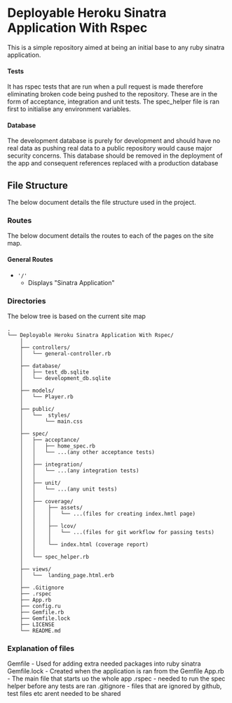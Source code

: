 # Deployable Heroku Sinatra Application With Rspec
This is a simple repository aimed at being an initial base to any ruby sinatra application.

#### Tests
It has rspec tests that are run when a pull request is made therefore eliminating broken code being pushed to the repository. These are in the form of acceptance, integration and unit tests. The spec_helper file is ran first to initialise any environment variables.

#### Database
The development database is purely for development and should have no real data as pushing real data to a public repository would cause major security concerns. This database should be removed in the deployment of the app and consequent references replaced with a production database  

  
## File Structure
The below document details the file structure used in the project.

### Routes
The below document details the routes to each of the pages on the site map.
#### General Routes

* `'/'`
  * Displays "Sinatra Application"
  

### Directories

The below tree is based on the current site map
```
.
└── Deployable Heroku Sinatra Application With Rspec/
    │
    ├── controllers/
    │   └── general-controller.rb
    │
    ├── database/
    │   ├── test_db.sqlite
    │   └── development_db.sqlite
    │
    ├── models/
    │   └── Player.rb
    │
    ├── public/
    │   └──  styles/
    │       └── main.css
    │
    ├── spec/
    │   ├── acceptance/
    │   │   ├── home_spec.rb
    │   │   └── ...(any other acceptance tests)
    │   │
    │   ├── integration/
    │   │   └── ...(any integration tests)
    │   │
    │   ├── unit/
    │   │   └── ...(any unit tests)
    │   │
    │   ├── coverage/
    │   │    ├── assets/
    │   │    │   └── ...(files for creating index.hmtl page)
    │   │    │
    │   │    ├── lcov/
    │   │    │   └── ...(files for git workflow for passing tests)
    │   │    │
    │   │    └── index.html (coverage report)
    │   │
    │   └── spec_helper.rb
    │
    ├── views/
    │   └──  landing_page.html.erb
    │
    ├── .Gitignore
    ├── .rspec
    ├── App.rb
    ├── config.ru
    ├── Gemfile.rb
    ├── Gemfile.lock
    ├── LICENSE
    └── README.md
```

### Explanation of files
Gemfile - Used for adding extra needed packages into ruby sinatra
Gemfile.lock - Created when the application is ran from the Gemfile
App.rb - The main file that starts uo the whole app
.rspec - needed to run the spec helper before any tests are ran
.gitignore - files that are ignored by github, test files etc arent needed to be shared


